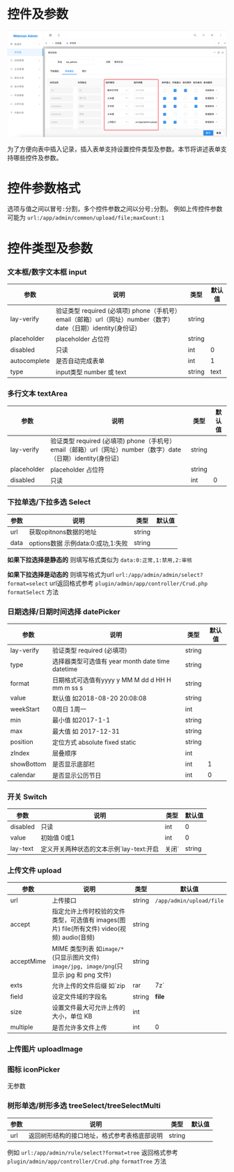 # 控件及参数
![img_20.png](img_20.png)

为了方便向表中插入记录，插入表单支持设置控件类型及参数。本节将讲述表单支持哪些控件及参数。

# 控件参数格式
选项与值之间以冒号`:`分割，多个控件参数之间以分号`;`分割。
例如上传控件参数可能为 `url:/app/admin/common/upload/file;maxCount:1`

# 控件类型及参数

### 文本框/数字文本框 input
|参数|说明|类型|默认值|
|---|----|-----|----|
|lay-verify|验证类型 required (必填项) phone（手机号）email（邮箱）url（网址）number（数字）date（日期）identity(身份证)| string | |
|placeholder| placeholder 占位符| string | |
|disabled|只读|int | 0|
|autocomplete|是否自动完成表单|int |1|
|type|input类型 number 或 text|string |text|

### 多行文本 textArea
|参数|说明|类型|默认值|
|---|----|-----|----|
|lay-verify|验证类型 required (必填项) phone（手机号）email（邮箱）url（网址）number（数字）date（日期）identity(身份证)| string | |
|placeholder| placeholder 占位符| string | |
|disabled|只读|int | 0|


### 下拉单选/下拉多选 Select
|参数|说明|类型|默认值|
|---|----|-----|----|
|url|获取opitnons数据的地址| string | |
|data|options数据 示例data:0:成功,1:失败| string | |

**如果下拉选择是静态的**
则填写格式类似为 `data:0:正常,1:禁用,2:审核`

**如果下拉选择是动态的**
则填写格式为url `url:/app/admin/admin/select?format=select`
url返回格式参考 `plugin/admin/app/controller/Crud.php` `formatSelect` 方法

### 日期选择/日期时间选择 datePicker

|参数|说明|类型|默认值|
|---|----|-----|----|
|lay-verify|验证类型 required (必填项) | string | |
|type|选择器类型可选值有 year month date time datetime | string | |
| format |日期格式可选值有yyyy  y MM M dd d HH H mm m ss s| string | |
| value |默认值 如2018-08-20 20:08:08| string | |
| weekStart |0周日 1周一|int | |
| min |最小值 如2017-1-1| string | |
| max |最大值 如 2017-12-31| string | |
| position | 定位方式 absolute  fixed  static | string | |
| zIndex |层叠顺序| int | |
| showBottom |是否显示底部栏| int | 1|
| calendar |是否显示公历节日| int |0 |


### 开关 Switch
| 参数       |说明|类型|默认值|
|----------|----|-----|----|
| disabled |只读|int | 0|
| value    |初始值 0或1|int | 0|
| lay-text |定义开关两种状态的文本示例`lay-text:开启|关闭`|string ||


### 上传文件 upload
|参数|说明|类型|默认值|
|----|----|-------|----|
| url |上传接口|string|`/app/admin/upload/file`|
|accept|指定允许上传时校验的文件类型，可选值有 images(图片) file(所有文件) video(视频) audio(音频)|string||
| acceptMime |MIME 类型列表 如`image/*`(只显示图片文件) `image/jpg, image/png`(只显示 jpg 和 png 文件)|string||
| exts |允许上传的文件后缀 如`zip|rar|7z`|string||
| field |设定文件域的字段名|string|__file__|
| size |设置文件最大可允许上传的大小，单位 KB|int||
| multiple |是否允许多文件上传|int|0|

### 上传图片 uploadImage

### 图标 iconPicker

无参数

### 树形单选/树形多选 treeSelect/treeSelectMulti

|参数|说明|类型|默认值|
|----|----|------|----|
|url|返回树形结构的接口地址，格式参考表格底部说明|string| |


例如 `url:/app/admin/rule/select?format=tree`
返回格式参考 `plugin/admin/app/controller/Crud.php` `formatTree` 方法
